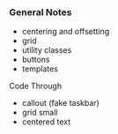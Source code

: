 ### General Notes

- centering and offsetting
- grid
- utility classes
- buttons
- templates

Code Through
- callout (fake taskbar)
- grid small
- centered text
